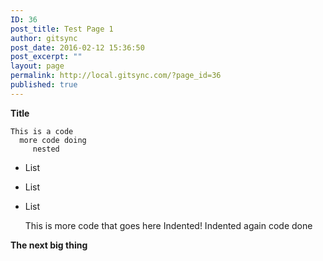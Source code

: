 ```yaml
---
ID: 36
post_title: Test Page 1
author: gitsync
post_date: 2016-02-12 15:36:50
post_excerpt: ""
layout: page
permalink: http://local.gitsync.com/?page_id=36
published: true
---
```

**Title**

    This is a code
      more code doing
         nested

- List 
- List
- List


    This is more code that goes here
    Indented!
        Indented again 
            code done


**The next big thing**
